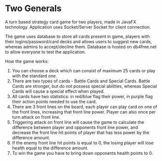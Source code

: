 # Two Generals

A turn based strategy card game for two players, made in JavaFX technology. Application uses Socket/Server Socket for client connection.

The game uses database to store all cards present in game, players with their logins/password/card decks and allows users to suggest new cards, whereas admins to accept/decline them. Database is hosted on db4free.net to allow everyone to test the application.


How the game works:
1) You can choose a deck which can consist of maximum 25 cards or play with the standard one.
2) There are two types of cards - Battle Cards and Special Cards. Battle Cards are stronger, but do not possess special abilities, whereas Special Cards will cause a special effect when played.
3) All cards have two statistics: in red/blue flag their power, in purple flag their action points needed to use the card.
4) There are 3 front lines on the board, each player can play card on one of the front lines, increasing that front line power. Player can also once per turn attack on front line.
5) Triggering attack on front line will cause the game to calculate the difference between player and opponents front line power, and decrease the front line hit points of player that has less power by the difference amount.
6) If the enemy front line hit points is equal to 0, the losing player will lose health equal to the difference amount.
7) To win the game you have to bring down opponents health points to 0.
